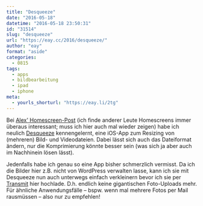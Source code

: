 ```yaml
---
title: "Desqueeze"
date: "2016-05-18"
datetime: "2016-05-18 23:50:31"
id: "31514"
slug: "desqueeze"
url: "https://eay.cc/2016/desqueeze/"
author: "eay"
format: "aside"
categories:
  - 0815
tags:
  - apps
  - bildbearbeitung
  - ipad
  - iphone
meta:
  - yourls_shorturl: "https://eay.li/2tg"
---
```


Bei [Alex' Homescreen-Post](https://www.iphoneblog.de/2016/04/19/homescreens-april-2016-iphone-6s-plus-129-ipad-pro-apple-watch/) (ich finde anderer Leute Homescreens immer überaus interessant; muss ich hier auch mal wieder zeigen) habe ich neulich [Desqueeze](https://itunes.apple.com/de/app/desqueeze/id1046809993?l=en&mt=8&uo=4&at=11lohW) kennengelernt, eine iOS-App zum Resizing von (mehreren) Bild- und Videodateien. Dabei lässt sich auch das Dateiformat ändern, nur die Komprimierung könnte besser sein (was sich ja aber auch im Nachhinein lösen lässt).

Jedenfalls habe ich genau so eine App bisher schmerzlich vermisst. Da ich die Bilder hier z.B. nicht von WordPress verwalten lasse, kann ich sie mit Desqueeze nun auch unterwegs einfach verkleinern bevor ich sie per [Transmit](https://itunes.apple.com/de/app/transmit/id917432930?l=en&mt=8&uo=4&at=11lohW) hier hochlade. D.h. endlich keine gigantischen Foto-Uploads mehr. Für ähnliche Anwendungsfälle – bspw. wenn mal mehrere Fotos per Mail rausmüssen – also nur zu empfehlen!
